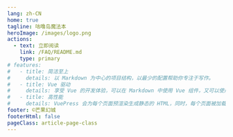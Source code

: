 ```yaml
---
lang: zh-CN
home: true
tagline: 咕噜岛魔法本
heroImage: /images/logo.png
actions:
  - text: 立即阅读
    link: /FAQ/README.md
    type: primary
# features:
#   - title: 简洁至上
#     details: 以 Markdown 为中心的项目结构，以最少的配置帮助你专注于写作。
#   - title: Vue 驱动
#     details: 享受 Vue 的开发体验，可以在 Markdown 中使用 Vue 组件，又可以使用 Vue 来开发自定义主题。
#   - title: 高性能
#     details: VuePress 会为每个页面预渲染生成静态的 HTML，同时，每个页面被加载的时候，将作为 SPA 运行。
footer: ©芒果幻城
footerHtml: false
pageClass: article-page-class
---
```


